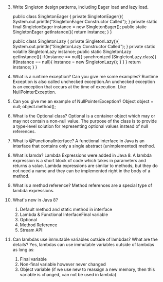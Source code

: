 3. Write Singleton design patterns, including Eager load and lazy load.

    public class SingletonEager {
    private SingletonEager(){
        System.out.println("SingletonEager Constructor Called");
    }
    private static final SingletonEager instance = new SingletonEager();
    public static SingletonEager getInstance(){
        return instance;
    }
    }

    public class SingletonLazy {
    private SingletonLazy(){
        System.out.println("SingletonLazy Constructor Called");
    }
    private static volatile SingletonLazy instance;
    public static SingletonLazy getInstance(){
        if(instance == null){
            synchronized (SingletonLazy.class){
                if(instance == null){
                    instance = new SingletonLazy();
                }
            }
        }
        return instance;
    }
    }

4. What is a runtime exception? Can you give me some examples? 
    Runtime Exception is also called unchecked exception.An unchecked exception is an exception that occurs at the time of execution. Like NullPointerException.

5. Can you give me an example of NullPointerException?
    Object object = null;
    object.method();

6. What is the Optional class?
    Optional is a container object which may or may not contain a non-null value. The purpose of the class is to provide a type-level solution for representing optional values instead of null references.

7. What is @FunctionalInterface?
    A functional interface in Java is an interface that contains only a single abstract (unimplemented) method. 

8. What is lamda?
    Lambda Expressions were added in Java 8. A lambda 
    expression is a short block of code which takes in parameters and returns a value. Lambda expressions are similar to methods, but they do not need a name and they can be implemented right in the body of a method.

9. What is a method reference?
    Method references are a special type of lambda expressions.

10. What's new in Java 8?
    1. Default method and static method in interface
    2. Lambda & Functional InterfaceFinal variable
    3. Optional
    4. Method Reference
    5. Stream API

11. Can lambdas use immutable variables outside of lambdas? What are the details?
    Yes, lambdas can use immutable variables outside of lambdas as long as:
    1. Final variable
    2. Non-final variable however never changed
    3. Object variable (if we use new to reassign a new memory, then this variable is changed, can not be used in lambda)
